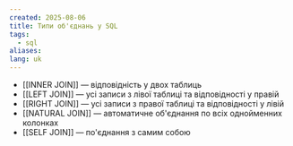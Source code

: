 ```yaml
---
created: 2025-08-06
title: Типи об'єднань у SQL
tags:
  - sql
aliases: 
lang: uk
---
```

- [[INNER JOIN]] —  відповідність у двох таблиць
- [[LEFT JOIN]] — усі записи з лівої таблиці та відповідності у правій
- [[RIGHT JOIN]] — усі записи з правої таблиці та відповідності у лівій
- [[NATURAL JOIN]] — автоматичне об'єднання по всіх однойменних колонках
- [[SELF JOIN]] — по'єднання з самим собою